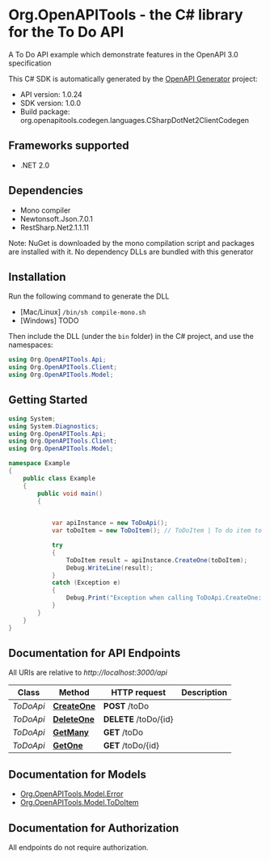 # Org.OpenAPITools - the C# library for the To Do API

A To Do API example which demonstrate features in the OpenAPI 3.0 specification

This C# SDK is automatically generated by the [OpenAPI Generator](https://openapi-generator.tech) project:

- API version: 1.0.24
- SDK version: 1.0.0
- Build package: org.openapitools.codegen.languages.CSharpDotNet2ClientCodegen

<a name="frameworks-supported"></a>
## Frameworks supported
- .NET 2.0

<a name="dependencies"></a>
## Dependencies
- Mono compiler
- Newtonsoft.Json.7.0.1
- RestSharp.Net2.1.1.11

Note: NuGet is downloaded by the mono compilation script and packages are installed with it. No dependency DLLs are bundled with this generator

<a name="installation"></a>
## Installation
Run the following command to generate the DLL
- [Mac/Linux] `/bin/sh compile-mono.sh`
- [Windows] TODO

Then include the DLL (under the `bin` folder) in the C# project, and use the namespaces:
```csharp
using Org.OpenAPITools.Api;
using Org.OpenAPITools.Client;
using Org.OpenAPITools.Model;
```
<a name="getting-started"></a>
## Getting Started

```csharp
using System;
using System.Diagnostics;
using Org.OpenAPITools.Api;
using Org.OpenAPITools.Client;
using Org.OpenAPITools.Model;

namespace Example
{
    public class Example
    {
        public void main()
        {
            

            var apiInstance = new ToDoApi();
            var toDoItem = new ToDoItem(); // ToDoItem | To do item to create

            try
            {
                ToDoItem result = apiInstance.CreateOne(toDoItem);
                Debug.WriteLine(result);
            }
            catch (Exception e)
            {
                Debug.Print("Exception when calling ToDoApi.CreateOne: " + e.Message );
            }
        }
    }
}
```

<a name="documentation-for-api-endpoints"></a>
## Documentation for API Endpoints

All URIs are relative to *http://localhost:3000/api*

Class | Method | HTTP request | Description
------------ | ------------- | ------------- | -------------
*ToDoApi* | [**CreateOne**](docs/ToDoApi.md#createone) | **POST** /toDo | 
*ToDoApi* | [**DeleteOne**](docs/ToDoApi.md#deleteone) | **DELETE** /toDo/{id} | 
*ToDoApi* | [**GetMany**](docs/ToDoApi.md#getmany) | **GET** /toDo | 
*ToDoApi* | [**GetOne**](docs/ToDoApi.md#getone) | **GET** /toDo/{id} | 


<a name="documentation-for-models"></a>
## Documentation for Models

 - [Org.OpenAPITools.Model.Error](docs/Error.md)
 - [Org.OpenAPITools.Model.ToDoItem](docs/ToDoItem.md)


<a name="documentation-for-authorization"></a>
## Documentation for Authorization

All endpoints do not require authorization.
